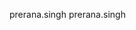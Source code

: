 prerana.singh                                         p r e r a n a . s i n g h                                                                                 